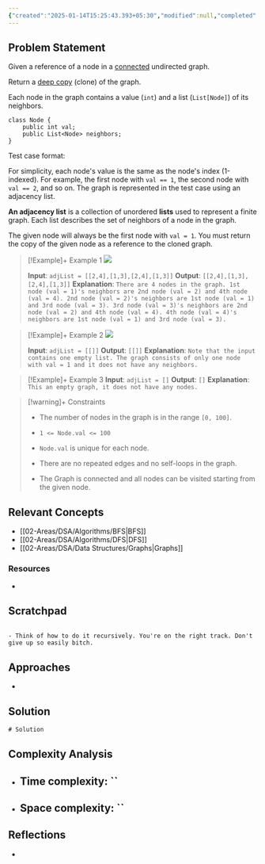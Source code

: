 ```yaml
---
{"created":"2025-01-14T15:25:43.393+05:30","modified":null,"completed":true,"redo":true,"Perfect":false,"publish":true,"Description":null,"leetcode-index":133,"link":"https://leetcode.com/problems/clone-graph","difficulty":"Medium","tags":["leetcode/hash-table","leetcode/depth-first-search","leetcode/breadth-first-search","leetcode/graph","programming/practice"],"PassFrontmatter":true,"updated":"2024-12-26T15:07:58.000+05:30"}
---
```



## Problem Statement
Given a reference of a node in a <a href="https://en.wikipedia.org/wiki/Connectivity_(graph_theory)#Connected_graph" target="_blank">connected</a> undirected graph.

Return a <a href="https://en.wikipedia.org/wiki/Object_copying#Deep_copy" target="_blank">deep copy</a> (clone) of the graph.

Each node in the graph contains a value (`int`) and a list (`List[Node]`) of its neighbors.

```
class Node {
    public int val;
    public List<Node> neighbors;
}
```


Test case format:

For simplicity, each node's value is the same as the node's index (1-indexed). For example, the first node with `val == 1`, the second node with `val == 2`, and so on. The graph is represented in the test case using an adjacency list.

<b>An adjacency list</b> is a collection of unordered <b>lists</b> used to represent a finite graph. Each list describes the set of neighbors of a node in the graph.

The given node will always be the first node with `val = 1`. You must return the copy of the given node as a reference to the cloned graph.

 

>[!Example]+ Example 1
>![](https://assets.leetcode.com/uploads/2019/11/04/133_clone_graph_question.png)
>
>**Input**: `adjList = [[2,4],[1,3],[2,4],[1,3]]`
>**Output**: `[[2,4],[1,3],[2,4],[1,3]]`
>**Explanation**: `There are 4 nodes in the graph.
>1st node (val = 1)'s neighbors are 2nd node (val = 2) and 4th node (val = 4).
>2nd node (val = 2)'s neighbors are 1st node (val = 1) and 3rd node (val = 3).
>3rd node (val = 3)'s neighbors are 2nd node (val = 2) and 4th node (val = 4).
>4th node (val = 4)'s neighbors are 1st node (val = 1) and 3rd node (val = 3).
>`

>[!Example]+ Example 2
>![](https://assets.leetcode.com/uploads/2020/01/07/graph.png)
>
>**Input**: `adjList = [[]]`
>**Output**: `[[]]`
>**Explanation**: `Note that the input contains one empty list. The graph consists of only one node with val = 1 and it does not have any neighbors.
>`

>[!Example]+ Example 3
>**Input**: `adjList = []`
>**Output**: `[]`
>**Explanation**: `This an empty graph, it does not have any nodes.
>`

>[!warning]+ Constraints
>- The number of nodes in the graph is in the range `[0, 100]`.
>
>- `1 <= Node.val <= 100`
>
>- `Node.val` is unique for each node.
>
>- There are no repeated edges and no self-loops in the graph.
>
>- The Graph is connected and all nodes can be visited starting from the given node.

## Relevant Concepts
- [[02-Areas/DSA/Algorithms/BFS\|BFS]]
- [[02-Areas/DSA/Algorithms/DFS\|DFS]]
- [[02-Areas/DSA/Data Structures/Graphs\|Graphs]]
### Resources
- 

## Scratchpad
```

- Think of how to do it recursively. You're on the right track. Don't give up so easily bitch. 

```
## Approaches
- 
## Solution
```Java
# Solution
```

## Complexity Analysis
- Time complexity: ``
	- 
- Space complexity: ``
	- 

## Reflections
- 